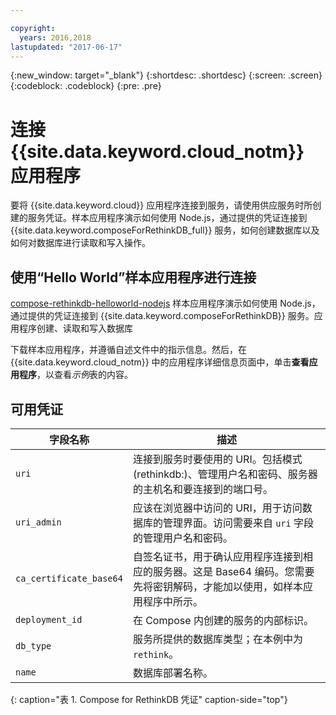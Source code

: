 ```yaml
---

copyright:
  years: 2016,2018
lastupdated: "2017-06-17"
---
```


{:new_window: target="_blank"}
{:shortdesc: .shortdesc}
{:screen: .screen}
{:codeblock: .codeblock}
{:pre: .pre}

# 连接 {{site.data.keyword.cloud_notm}} 应用程序

要将 {{site.data.keyword.cloud}} 应用程序连接到服务，请使用供应服务时所创建的服务凭证。样本应用程序演示如何使用 Node.js，通过提供的凭证连接到 {{site.data.keyword.composeForRethinkDB_full}} 服务，如何创建数据库以及如何对数据库进行读取和写入操作。

## 使用“Hello World”样本应用程序进行连接

[compose-rethinkdb-helloworld-nodejs](https://github.com/IBM-Bluemix/compose-rethinkdb-helloworld-nodejs) 样本应用程序演示如何使用 Node.js，通过提供的凭证连接到 {{site.data.keyword.composeForRethinkDB}} 服务。应用程序创建、读取和写入数据库

下载样本应用程序，并遵循自述文件中的指示信息。然后，在 {{site.data.keyword.cloud_notm}} 中的应用程序详细信息页面中，单击**查看应用程序**，以查看*示例*表的内容。

## 可用凭证

字段名称|描述
----------|-----------
`uri`|连接到服务时要使用的 URI。包括模式 (rethinkdb:)、管理用户名和密码、服务器的主机名和要连接到的端口号。
`uri_admin`|应该在浏览器中访问的 URI，用于访问数据库的管理界面。访问需要来自 `uri` 字段的管理用户名和密码。
`ca_certificate_base64`|自签名证书，用于确认应用程序连接到相应的服务器。这是 Base64 编码。您需要先将密钥解码，才能加以使用，如样本应用程序中所示。
`deployment_id`|在 Compose 内创建的服务的内部标识。
`db_type`|服务所提供的数据库类型；在本例中为 `rethink`。
`name`|数据库部署名称。
{: caption="表 1. Compose for RethinkDB 凭证" caption-side="top"}
